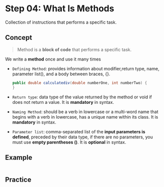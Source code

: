 # Step 04: What Is Methods
Collection of instructions that performs a specific task.
## Concept
>Method is a **block of code** that performs a specific task.

We write a **method** once and use it many times
- `Defining Method`: provides information about modifier,return type, name, parameter list(), 
 and a body between braces, {}.
  ```java
  public double calculatediv(double numberOne, int numberTwo) {
  }
  ```
  
 - `Return type`: data type of the value returned by the method or void if does not return a value. It is **mandatory** in syntax.
 - `Naming Method`: should be a verb in lowercase or a multi-word name that begins with a verb in lowercase, has a unique name within its class. It is **mandatory** in syntax.
 - `Parameter list`: comma-separated list of the **input parameters is defined**, preceded by their data type, if there are no parameters, you must use **empty parentheses ()**.  It is **optional** in syntax.

## Example
```java

```

## Practice
